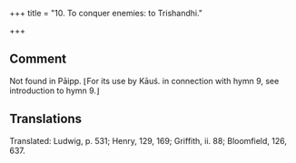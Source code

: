 +++
title = "10. To conquer enemies: to Trishandhi."

+++
## Comment
Not found in Pāipp. ⌊For its use by Kāuś. in connection with hymn 9, see introduction to hymn 9.⌋


## Translations
Translated: Ludwig, p. 531; Henry, 129, 169; Griffith, ii. 88; Bloomfield, 126, 637.

